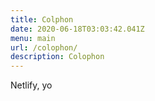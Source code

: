 ```yaml
---
title: Colphon
date: 2020-06-18T03:03:42.041Z
menu: main
url: /colophon/
description: Colophon
---
```

Netlify, yo